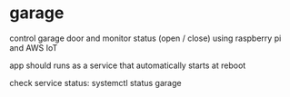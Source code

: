# garage
control garage door and monitor status (open / close) using raspberry pi and AWS IoT

app should runs as a service that automatically starts at reboot

check service status:
systemctl status garage
